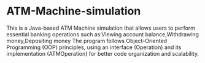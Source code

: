 # ATM-Machine-simulation
This is a Java-based ATM Machine simulation that allows users to perform essential banking operations such as:Viewing account balance,Withdrawing money,Depositing money  The program follows Object-Oriented Programming (OOP) principles, using an interface (Operation) and its implementation (ATMOperation) for better code organization and scalability.
